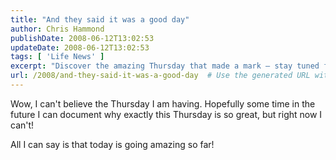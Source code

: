 ```yaml
---
title: "And they said it was a good day"
author: Chris Hammond
publishDate: 2008-06-12T13:02:53
updateDate: 2008-06-12T13:02:53
tags: [ 'Life News' ]
excerpt: "Discover the amazing Thursday that made a mark – stay tuned for the exciting details coming soon! #ThursdayMotivation #PositiveVibes"
url: /2008/and-they-said-it-was-a-good-day  # Use the generated URL with year
---
```

<p>Wow, I can't believe the Thursday I am having. Hopefully some time in the future I can document why exactly this Thursday is so great, but right now I can't!</p> <p>All I can say is that today is going amazing so far!</p>

